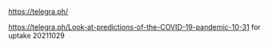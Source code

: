 
https://telegra.ph/

https://telegra.ph/Look-at-predictions-of-the-COVID-19-pandemic-10-31        for uptake 20211029
